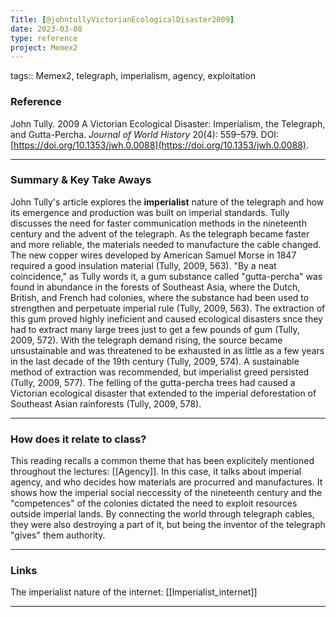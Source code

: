 ```yaml
---
Title: [@johntullyVictorianEcologicalDisaster2009]
date: 2023-03-08
type: reference
project: Memex2
---
```


tags:: Memex2, telegraph, imperialism, agency, exploitation

### Reference 

John Tully. 2009 A Victorian Ecological Disaster: Imperialism, the Telegraph, and Gutta-Percha. _Journal of World History_ 20(4): 559–579. DOI: [https://doi.org/10.1353/jwh.0.0088](https://doi.org/10.1353/jwh.0.0088).

---

### Summary & Key Take Aways

John Tully's article explores the **imperialist** nature of the telegraph and how its emergence and production was built on imperial standards. Tully discusses the need for faster communication methods in the nineteenth century and the advent of the telegraph. As the telegraph became faster and more reliable, the materials needed to manufacture the cable changed. The new copper wires developed by American Samuel Morse in 1847 required a good insulation material (Tully, 2009, 563). "By a neat coincidence," as Tully words it, a gum substance called "gutta-percha" was found in abundance in the forests of Southeast Asia, where the Dutch, British, and French had colonies, where the substance had been used to strengthen and perpetuate imperial rule (Tully, 2009, 563). The extraction of this gum proved highly ineficient and caused ecological disasters snce they had to extract many large trees just to get a few pounds of gum (Tully, 2009, 572). With the telegraph demand rising, the source became unsustainable and was threatened to be exhausted in as little as a few years in the last decade of the 19th century (Tully, 2009, 574). A sustainable method of extraction was recommended, but imperialist greed persisted (Tully, 2009, 577). The felling of the gutta-percha trees had caused a Victorian ecological disaster that extended to the imperial deforestation of Southeast Asian rainforests (Tully, 2009, 578).

--- 

### How does it relate to class?

This reading recalls a common theme that has been explicitely mentioned throughout the lectures: [[Agency]]. In this case, it talks about imperial agency, and who decides how materials are procurred and manufactures. It shows how the imperial social neccessity of the nineteenth century and the "competences" of the colonies dictated the need to exploit resources outside imperial lands. By connecting the world through telegraph cables, they were also destroying a part of it, but being the inventor of the telegraph "gives" them authority. 

---

### Links

The imperialist nature of the internet: [[Imperialist_internet]]

---
